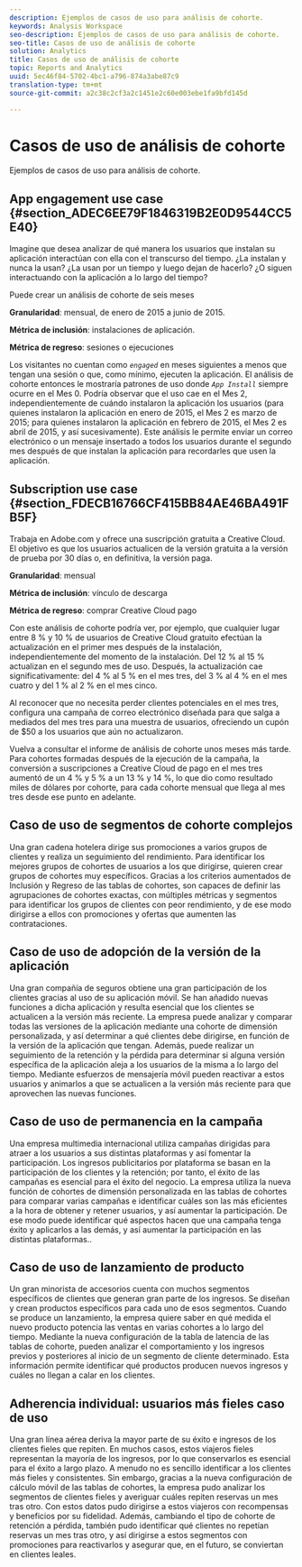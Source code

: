 ```yaml
---
description: Ejemplos de casos de uso para análisis de cohorte.
keywords: Analysis Workspace
seo-description: Ejemplos de casos de uso para análisis de cohorte.
seo-title: Casos de uso de análisis de cohorte
solution: Analytics
title: Casos de uso de análisis de cohorte
topic: Reports and Analytics
uuid: 5ec46f84-5702-4bc1-a796-874a3abe87c9
translation-type: tm+mt
source-git-commit: a2c38c2cf3a2c1451e2c60e003ebe1fa9bfd145d

---
```



# Casos de uso de análisis de cohorte

Ejemplos de casos de uso para análisis de cohorte.

## App engagement use case {#section_ADEC6EE79F1846319B2E0D9544CC5E40}

Imagine que desea analizar de qué manera los usuarios que instalan su aplicación interactúan con ella con el transcurso del tiempo. ¿La instalan y nunca la usan? ¿La usan por un tiempo y luego dejan de hacerlo? ¿O siguen interactuando con la aplicación a lo largo del tiempo?

Puede crear un análisis de cohorte de seis meses

**Granularidad**: mensual, de enero de 2015 a junio de 2015.

**Métrica de inclusión**: instalaciones de aplicación.

**Métrica de regreso**: sesiones o ejecuciones

Los visitantes no cuentan como *`engaged`* en meses siguientes a menos que tengan una sesión o que, como mínimo, ejecuten la aplicación. El análisis de cohorte entonces le mostraría patrones de uso donde *`App Install`* siempre ocurre en el Mes 0. Podría observar que el uso cae en el Mes 2, independientemente de cuándo instalaron la aplicación los usuarios (para quienes instalaron la aplicación en enero de 2015, el Mes 2 es marzo de 2015; para quienes instalaron la aplicación en febrero de 2015, el Mes 2 es abril de 2015, y así sucesivamente). Este análisis le permite enviar un correo electrónico o un mensaje insertado a todos los usuarios durante el segundo mes después de que instalan la aplicación para recordarles que usen la aplicación.

## Subscription use case {#section_FDECB16766CF415BB84AE46BA491FB5F}

Trabaja en Adobe.com y ofrece una suscripción gratuita a Creative Cloud. El objetivo es que los usuarios actualicen de la versión gratuita a la versión de prueba por 30 días o, en definitiva, la versión paga.

**Granularidad**: mensual

**Métrica de inclusión**: vínculo de descarga

**Métrica de regreso**: comprar Creative Cloud pago

Con este análisis de cohorte podría ver, por ejemplo, que cualquier lugar entre 8 % y 10 % de usuarios de Creative Cloud gratuito efectúan la actualización en el primer mes después de la instalación, independientemente del momento de la instalación. Del 12 % al 15 % actualizan en el segundo mes de uso. Después, la actualización cae significativamente: del 4 % al 5 % en el mes tres, del 3 % al 4 % en el mes cuatro y del 1 % al 2 % en el mes cinco.

Al reconocer que no necesita perder clientes potenciales en el mes tres, configura una campaña de correo electrónico diseñada para que salga a mediados del mes tres para una muestra de usuarios, ofreciendo un cupón de $50 a los usuarios que aún no actualizaron.

Vuelva a consultar el informe de análisis de cohorte unos meses más tarde. Para cohortes formadas después de la ejecución de la campaña, la conversión a suscripciones a Creative Cloud de pago en el mes tres aumentó de un 4 % y 5 % a un 13 % y 14 %, lo que dio como resultado miles de dólares por cohorte, para cada cohorte mensual que llega al mes tres desde ese punto en adelante.

## Caso de uso de segmentos de cohorte complejos

Una gran cadena hotelera dirige sus promociones a varios grupos de clientes y realiza un seguimiento del rendimiento. Para identificar los mejores grupos de cohortes de usuarios a los que dirigirse, quieren crear grupos de cohortes muy específicos. Gracias a los criterios aumentados de Inclusión y Regreso de las tablas de cohortes, son capaces de definir las agrupaciones de cohortes exactas, con múltiples métricas y segmentos para identificar los grupos de clientes con peor rendimiento, y de ese modo dirigirse a ellos con promociones y ofertas que aumenten las contrataciones.

## Caso de uso de adopción de la versión de la aplicación

Una gran compañía de seguros obtiene una gran participación de los clientes gracias al uso de su aplicación móvil. Se han añadido nuevas funciones a dicha aplicación y resulta esencial que los clientes se actualicen a la versión más reciente. La empresa puede analizar y comparar todas las versiones de la aplicación mediante una cohorte de dimensión personalizada, y así determinar a qué clientes debe dirigirse, en función de la versión de la aplicación que tengan. Además, puede realizar un seguimiento de la retención y la pérdida para determinar si alguna versión específica de la aplicación aleja a los usuarios de la misma a lo largo del tiempo. Mediante esfuerzos de mensajería móvil pueden reactivar a estos usuarios y animarlos a que se actualicen a la versión más reciente para que aprovechen las nuevas funciones.

## Caso de uso de permanencia en la campaña

Una empresa multimedia internacional utiliza campañas dirigidas para atraer a los usuarios a sus distintas plataformas y así fomentar la participación. Los ingresos publicitarios por plataforma se basan en la participación de los clientes y la retención; por tanto, el éxito de las campañas es esencial para el éxito del negocio. La empresa utiliza la nueva función de cohortes de dimensión personalizada en las tablas de cohortes para comparar varias campañas e identificar cuáles son las más eficientes a la hora de obtener y retener usuarios, y así aumentar la participación. De ese modo puede identificar qué aspectos hacen que una campaña tenga éxito y aplicarlos a las demás, y así aumentar la participación en las distintas plataformas..

## Caso de uso de lanzamiento de producto

Un gran minorista de accesorios cuenta con muchos segmentos específicos de clientes que generan gran parte de los ingresos. Se diseñan y crean productos específicos para cada uno de esos segmentos. Cuando se produce un lanzamiento, la empresa quiere saber en qué medida el nuevo producto potencia las ventas en varias cohortes a lo largo del tiempo. Mediante la nueva configuración de la tabla de latencia de las tablas de cohorte, pueden analizar el comportamiento y los ingresos previos y posteriores al inicio de un segmento de cliente determinado. Esta información permite identificar qué productos producen nuevos ingresos y cuáles no llegan a calar en los clientes.

## Adherencia individual: usuarios más fieles caso de uso

Una gran línea aérea deriva la mayor parte de su éxito e ingresos de los clientes fieles que repiten. En muchos casos, estos viajeros fieles representan la mayoría de los ingresos, por lo que conservarlos es esencial para el éxito a largo plazo. A menudo no es sencillo identificar a los clientes más fieles y consistentes. Sin embargo, gracias a la nueva configuración de cálculo móvil de las tablas de cohortes, la empresa pudo analizar los segmentos de clientes fieles y averiguar cuáles repiten reservas un mes tras otro. Con estos datos pudo dirigirse a estos viajeros con recompensas y beneficios por su fidelidad. Además, cambiando el tipo de cohorte de retención a pérdida, también pudo identificar qué clientes no repetían reservas un mes tras otro, y así dirigirse a estos segmentos con promociones para reactivarlos y asegurar que, en el futuro, se conviertan en clientes leales.